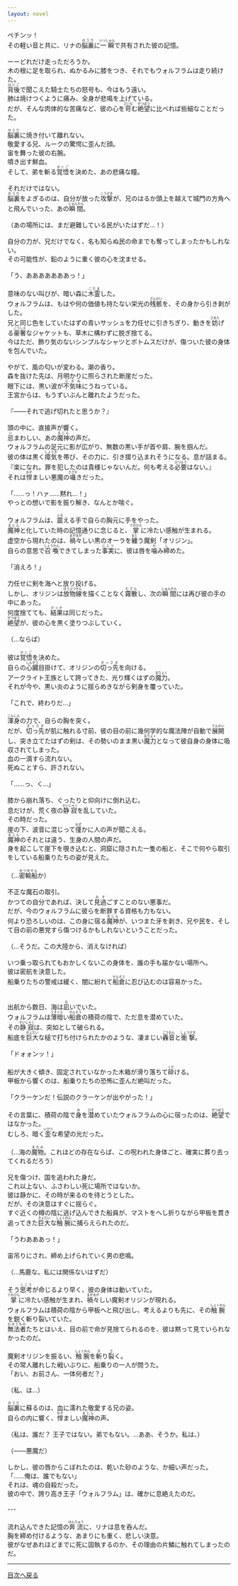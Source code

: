 ```yaml
---
layout: novel
---
```

ペチンッ！<br>
その軽い音と共に、リナの<ruby>脳裏<rt>のうり</rt></ruby>に<ruby>一瞬<rt>いっしゅん</rt></ruby>で共有された彼の記憶。<br>
<br>
ーーどれだけ走っただろうか。<br>
木の根に足を取られ、ぬかるみに膝をつき、それでもウォルフラムは走り続けた。<br>
<ruby>背後<rt>はいご</rt></ruby>で聞こえた騎士たちの怒号も、今はもう遠い。<br>
肺は焼けつくように痛み、全身が悲鳴を上げている。<br>
だが、そんな肉体的な苦痛など、彼の心を<ruby>苛<rt>さいな</rt></ruby>む<ruby>絶望<rt>ぜつぼう</rt></ruby>に比べれば些細なことだった。<br>
<br>
<ruby>脳裏<rt>のうり</rt></ruby>に焼き付いて離れない。<br>
敬愛する兄、ルークの驚愕に歪んだ顔。<br>
宙を舞った彼の右腕。<br>
噴き出す鮮血。<br>
そして、弟を斬る<ruby>覚悟<rt>かくご</rt></ruby>を決めた、あの悲痛な瞳。<br>
<br>
それだけではない。<br>
<ruby>脳裏<rt>のうり</rt></ruby>をよぎるのは、自分が放った<ruby>攻撃<rt>こうげき</rt></ruby>が、兄のはるか頭上を越えて城門の方角へと飛んでいった、あの<ruby>瞬間<rt>しゅんかん</rt></ruby>。<br>
<br>
（あの場所には、まだ避難している民がいたはずだ…！）<br>
<br>
自分の力が、兄だけでなく、名も知らぬ民の命までも奪ってしまったかもしれない。<br>
その可能性が、鉛のように重く彼の心を沈ませる。<br>
<br>
「う、あああああああっ！」<br>
<br>
意味のない叫びが、暗い森に<ruby>木霊<rt>こだま</rt></ruby>した。<br>
ウォルフラムは、もはや何の価値も持たない栄光の<ruby>残骸<rt>ざんがい</rt></ruby>を、その身から引き剥がした。<br>
兄と同じ色をしていたはずの青いサッシュを力任せに引きちぎり、動きを<ruby>妨<rt>さまた</rt></ruby>げる<ruby>豪奢<rt>ごうしゃ</rt></ruby>なジャケットも、草木に構わずに脱ぎ捨てる。<br>
今はただ、飾り気のないシンプルなシャツとボトムスだけが、傷ついた彼の身体を包んでいた。<br>
<br>
やがて、風の匂いが変わる。潮の香り。<br>
森を抜けた先は、月明かりに照らされた断崖だった。<br>
眼下には、黒い波が<ruby>不気味<rt>ぶきみ</rt></ruby>にうねっている。<br>
王宮からは、もうずいぶんと離れたようだった。<br>
<br>
『――それで逃げ切れたと思うか？』<br>
<br>
頭の中に、直接声が響く。<br>
<ruby>忌<rt>い</rt></ruby>まわしい、あの<ruby>魔神<rt>まじん</rt></ruby>の声だ。<br>
ウォルフラムの足元に影が広がり、無数の黒い手が首や肩、腕を掴んだ。<br>
彼の体は黒く<ruby>瘴気<rt>しょうき</rt></ruby>を帯び、その力に、引き摺り込まれそうになる。息が詰まる。<br>
『楽になれ。罪を犯したのは貴様じゃないんだ。何も考える<ruby>必要<rt>ひつよう</rt></ruby>はない。』<br>
それは<ruby>悍<rt>おぞ</rt></ruby>ましい悪魔の<ruby>囁<rt>ささや</rt></ruby>きだった。<br>
<br>
「……っ！ハァ……黙れ…！」<br>
やっとの想いで影を振り解き、なんとか喘ぐ。<br>
<br>
ウォルフラムは、<ruby>震<rt>ふる</rt></ruby>える手で自らの胸元に手をやった。<br>
<ruby>魔神<rt>まじん</rt></ruby>と化していた時の記憶通りに念じると、<ruby>掌<rt>てのひら</rt></ruby>に冷たい感触が生まれる。<br>
虚空から現れたのは、<ruby>禍々<rt>まがまが</rt></ruby>しい黒のオーラを<ruby>纏<rt>まと</rt></ruby>う魔剣「オリジン」。<br>
自らの意思で<ruby>召喚<rt>しょうかん</rt></ruby>できてしまった<ruby>事実<rt>じじつ</rt></ruby>に、彼は唇を<ruby>噛<rt>か</rt></ruby>み<ruby>締<rt>し</rt></ruby>めた。<br>
<br>
「消えろ！」<br>
<br>
力任せに剣を海へと放り投げる。<br>
しかし、オリジンは<ruby>放物線<rt>ほうぶつせん</rt></ruby>を描くことなく<ruby>霧散<rt>むさん</rt></ruby>し、次の<ruby>瞬間<rt>しゅんかん</rt></ruby>には再び彼の手の中にあった。<br>
何度捨てても、<ruby>結果<rt>けっか</rt></ruby>は同じだった。<br>
<ruby>絶望<rt>ぜつぼう</rt></ruby>が、彼の心を黒く塗りつぶしていく。<br>
<br>
（…ならば）<br>
<br>
彼は<ruby>覚悟<rt>かくご</rt></ruby>を決めた。<br>
自らの<ruby>心臓<rt>しんぞう</rt></ruby>目掛けて、オリジンの<ruby>切っ先<rt>きっさき</rt></ruby>を向ける。<br>
アークライト王族として誇ってきた、光り輝くはずの<ruby>魔力<rt>まりょく</rt></ruby>。<br>
それが今や、黒い炎のように揺らめきながら剣身を覆っていた。<br>
<br>
「これで、終わりだ…」<br>
<br>
<ruby>渾身<rt>こんしん</rt></ruby>の力で、自らの胸を突く。<br>
だが、<ruby>切っ先<rt>きっさき</rt></ruby>が肌に触れる寸前、彼の目の前に幾何学的な魔法陣が自動で<ruby>展開<rt>てんかい</rt></ruby>し、突き立てたはずの剣は、その勢いのまま黒い<ruby>魔力<rt>まりょく</rt></ruby>となって彼自身の身体に吸収されてしまった。<br>
血の一滴すら流れない。<br>
死ぬことすら、許されない。<br>
<br>
「……っ、く…」<br>
<br>
膝から崩れ落ち、ぐったりと仰向けに倒れ込む。<br>
息だけが、荒く夜の<ruby>静寂<rt>せいじゃく</rt></ruby>を乱していた。<br>
その時だった。<br>
崖の下、波音に混じって<ruby>僅<rt>わず</rt></ruby>かに人の声が聞こえる。<br>
<ruby>魔神<rt>まじん</rt></ruby>のそれとは違う、生身の人間の声だ。<br>
身を起こして崖下を覗き込むと、洞窟に隠された一隻の船と、そこで何やら取引をしている船乗りたちの姿が見えた。<br>
<br>
（…<ruby>密輸船<rt>みつゆせん</rt></ruby>か）<br>
<br>
不正な魔石の取引。<br>
かつての自分であれば、決して<ruby>見<rt>み</rt></ruby><ruby>過<rt>す</rt></ruby>ごすことのない悪事だ。<br>
だが、今のウォルフラムに彼らを断罪する資格も力もない。<br>
何より恐ろしいのは、この身に宿る<ruby>魔神<rt>まじん</rt></ruby>が、いつまた牙を剥き、兄や民を、そして目の前の悪党すら傷つけるかもしれないということだった。<br>
<br>
（…そうだ。この大陸から、消えなければ）<br>
<br>
いつ乗っ取られてもおかしくないこの身体を、誰の手も届かない場所へ。<br>
彼は密航を決意した。<br>
船乗りたちの警戒は緩く、闇に紛れて<ruby>船倉<rt>せんそう</rt></ruby>に忍び込むのは容易かった。<br>
<br>
<br>
出航から数日、海は<ruby>凪<rt>な</rt></ruby>いでいた。<br>
ウォルフラムは<ruby>薄暗<rt>うすぐら</rt></ruby>い<ruby>船倉<rt>せんそう</rt></ruby>の積荷の陰で、ただ息を潜めていた。<br>
その<ruby>静寂<rt>せいじゃく</rt></ruby>は、突如として破られる。<br>
船底を<ruby>巨大<rt>きょだい</rt></ruby>な槌で打ち付けられたかのような、凄まじい<ruby>轟音<rt>ごうおん</rt></ruby>と<ruby>衝撃<rt>しょうげき</rt></ruby>。<br>
<br>
「ドォォンッ！」<br>
<br>
船が大きく傾き、固定されていなかった木箱が滑り落ちて<ruby>砕<rt>くだ</rt></ruby>ける。<br>
甲板から響くのは、船乗りたちの恐怖に歪んだ絶叫だった。<br>
<br>
「クラーケンだ！伝説のクラーケンが出やがった！」<br>
<br>
その言葉に、積荷の陰で<ruby>身<rt>み</rt></ruby>を<ruby>潜<rt>ひそ</rt></ruby>めていたウォルフラムの心に宿ったのは、<ruby>絶望<rt>ぜつぼう</rt></ruby>ではなかった。<br>
むしろ、暗く<ruby>歪<rt>いびつ</rt></ruby>な希望の光だった。<br>
<br>
（…海の<ruby>魔物<rt>まもの</rt></ruby>。これほどの存在ならば、この呪われた身体ごと、確実に葬り去ってくれるだろう）<br>
<br>
兄を傷つけ、国を追われた身だ。<br>
これ以上ない、ふさわしい死に場所ではないか。<br>
彼は静かに、その時が来るのを待とうとした。<br>
だが、その決意はすぐに揺らぐ。<br>
すぐ近くの樽の陰に逃げ込んできた船員が、マストをへし折りながら甲板を貫き追ってきた<ruby>巨大<rt>きょだい</rt></ruby>な<ruby>触腕<rt>しょくわん</rt></ruby>に捕らえられたのだ。<br>
<br>
「うわあああっ！」<br>
<br>
宙吊りにされ、締め上げられていく男の悲鳴。<br>
<br>
（…馬鹿な。私には関係ないはずだ）<br>
<br>
そう<ruby>思考<rt>しこう</rt></ruby>が命じるより早く、彼の身体は動いていた。<br>
<ruby>掌<rt>てのひら</rt></ruby>に冷たい感触が生まれ、<ruby>禍々<rt>まがまが</rt></ruby>しい魔剣オリジンが現れる。<br>
ウォルフラムは積荷の陰から甲板へと飛び出し、考えるよりも先に、その<ruby>触腕<rt>しょくわん</rt></ruby>を鋭く斬り裂いていた。<br>
<ruby>無法者<rt>むほうもの</rt></ruby>たちとはいえ、目の前で命が見捨てられるのを、彼は黙って見ていられなかったのだ。<br>
<br>
魔剣オリジンを振るい、<ruby>触腕<rt>しょくわん</rt></ruby>を<ruby>斬<rt>き</rt></ruby>り<ruby>裂<rt>さ</rt></ruby>く。<br>
その常人離れした戦いぶりに、船乗りの一人が問うた。<br>
「おい、お前さん、一体何者だ？」<br>
<br>
（私、は…）<br>
<br>
<ruby>脳裏<rt>のうり</rt></ruby>に蘇るのは、血に濡れた敬愛する兄の姿。<br>
自らの内に響く、<ruby>悍<rt>おぞ</rt></ruby>ましい<ruby>魔神<rt>まじん</rt></ruby>の声。<br>
<br>
（私は、誰だ？ 王子ではない。弟でもない。…ああ、そうか。私は、）<br>
<br>
（――悪魔だ）<br>
<br>
しかし、彼の唇からこぼれたのは、乾いた砂のような、か細い声だった。<br>
「……俺は、誰でもない」<br>
それは、魂の自殺だった。<br>
彼の中で、誇り高き王子「ウォルフラム」は、確かに息絶えたのだ。<br>
<br>
---<br>
<br>
流れ込んできた記憶の<ruby>奔流<rt>ほんりゅう</rt></ruby>に、リナは息を呑んだ。<br>
胸を締め付けるような、あまりにも重く、悲しい決意。<br>
彼がなぜあれほどまでに死に固執するのか、その理由の片鱗に触れてしまったのだ。<br>
  
---

  [目次へ戻る](https://mikakoworld.github.io/unison-gate-beta/)